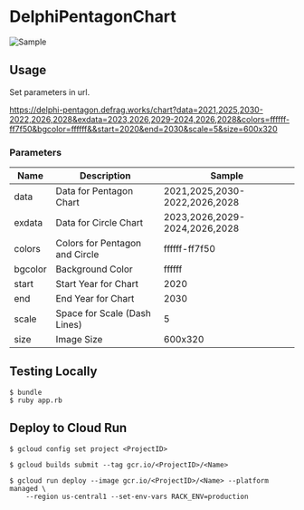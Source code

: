 # DelphiPentagonChart

![Sample](https://delphi-pentagon.defrag.works/chart?data=2021,2025,2030-2022,2026,2028&exdata=2023,2026,2029-2024,2026,2028&colors=ffffff-ff7f50&bgcolor=ffffff&&start=2020&end=2030&scale=5&size=600x320)

## Usage

Set parameters in url.

https://delphi-pentagon.defrag.works/chart?data=2021,2025,2030-2022,2026,2028&exdata=2023,2026,2029-2024,2026,2028&colors=ffffff-ff7f50&bgcolor=ffffff&&start=2020&end=2030&scale=5&size=600x320

### Parameters

| Name    | Description                    | Sample                        |
| --      | --                             | --                            |
| data    | Data for Pentagon Chart        | 2021,2025,2030-2022,2026,2028 |
| exdata  | Data for Circle Chart          | 2023,2026,2029-2024,2026,2028 |
| colors  | Colors for Pentagon and Circle | ffffff-ff7f50                 |
| bgcolor | Background Color               | ffffff                        |
| start   | Start Year for Chart           | 2020                          |
| end     | End Year for Chart             | 2030                          |
| scale   | Space for Scale (Dash Lines)   | 5                             |
| size    | Image Size                     | 600x320                       |

## Testing Locally

```
$ bundle
$ ruby app.rb
```

## Deploy to Cloud Run

```
$ gcloud config set project <ProjectID>
```

```
$ gcloud builds submit --tag gcr.io/<ProjectID>/<Name>
```

```
$ gcloud run deploy --image gcr.io/<ProjectID>/<Name> --platform managed \
    --region us-central1 --set-env-vars RACK_ENV=production
```

